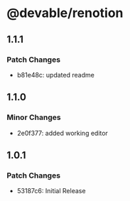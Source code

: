 # @devable/renotion

## 1.1.1

### Patch Changes

- b81e48c: updated readme

## 1.1.0

### Minor Changes

- 2e0f377: added working editor

## 1.0.1

### Patch Changes

- 53187c6: Initial Release

